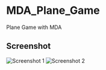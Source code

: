 # MDA_Plane_Game

Plane Game with MDA

## Screenshot
![Screenshot 1](https://github.com/kibernetiq/MDA_Plane_Game/blob/main/MDA_Game/Screenshots/Снимок%20экрана%202020-09-30%20в%2013.24.59.png?raw=true)
![Screenshot 2](https://github.com/kibernetiq/MDA_Plane_Game/blob/main/MDA_Game/Screenshots/Снимок%20экрана%202020-09-30%20в%2013.25.07.png?raw=true)
